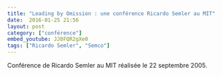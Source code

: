 ```yaml
---
title: "Leading by Omission : une conférence Ricardo Semler au MIT"
date:  2016-01-25 21:56
layout: post
category: ["conférence"]
embed_youtube: JJ0FQR2gXe0
tags: ["Ricardo Semler", "Semco"]
---
```




Conférence de Ricardo Semler au MIT réalisée le 22 septembre 2005.
